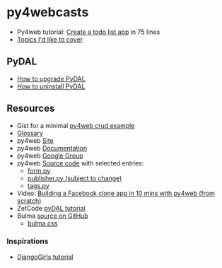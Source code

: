 # py4webcasts

* Py4web tutorial: [Create a todo list app](py4web-tutorial-todo.md) in 75 lines
* [Topics I'd like to cover](todo.md)

## PyDAL
* [How to upgrade PyDAL](how-upgrade-pydal.md)
* [How to uninstall PyDAL](how-to-uninstall-pydal)

## Resources
* Gist for a minimal [py4web crud example](https://gist.github.com/tomcam/7b723cbb5f6542f54532d45c1dbc2d19)
* [Glossary](glossary.md)
* py4web [Site](https://py4web.com/)
* py4web [Documentation](https://py4web.com/_documentation/static/index.html)
* py4web [Google Group](https://groups.google.com/forum/#!forum/py4web)
* py4web [Source code](https://github.com/web2py/py4web) with selected entries:
  - [form.py](https://github.com/web2py/py4web/blob/master/py4web/utils/form.py)
  - [publisher.py (subject to change)](https://github.com/web2py/py4web/blob/master/py4web/utils/publisher.py)
  - [tags.py](https://github.com/web2py/py4web/blob/master/py4web/utils/tags.py)
* Video: [Building a Facebook clone app in 10 mins with py4web (from scratch)](https://www.youtube.com/watch?v=hcYUgNWvPtw)
* ZetCode [pyDAL tutorial](http://zetcode.com/python/pydal/)
* Bulma [source on GitHub](https://github.com/jgthms/bulma)
  - [bulma.css](https://github.com/jgthms/bulma/blob/master/css/bulma.css)

### Inspirations
* [DjangoGirls tutorial](https://tutorial.djangogirls.org/en/django_start_project/)
